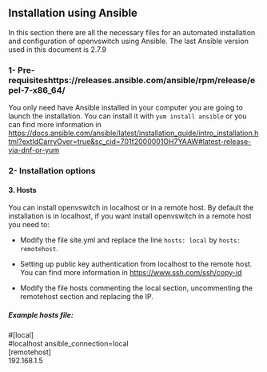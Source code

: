 ## Installation using Ansible
In this section there are all the necessary files for an automated installation and configuration of openvswitch using Ansible. The last Ansible version used in this document is 2.7.9

### 1- Pre-requisiteshttps://releases.ansible.com/ansible/rpm/release/epel-7-x86_64/
You only need have Ansible installed in your computer you are going to launch the installation. You can install it with `yum install ansible` or you can find more information in https://docs.ansible.com/ansible/latest/installation_guide/intro_installation.html?extIdCarryOver=true&sc_cid=701f2000001OH7YAAW#latest-release-via-dnf-or-yum

### 2- Installation options

#### 3. Hosts
You can install openvswitch in localhost or in a remote host. By default the installation is in localhost, if you want install openvswitch in a remote host you need to:
- Modify the file site.yml and replace the line `hosts: local` by `hosts: remotehost`.

- Setting up public key authentication from localhost to the remote host. You can find more information in https://www.ssh.com/ssh/copy-id

- Modify the file hosts commenting the local section, uncommenting the remotehost section and replacing the IP.

##### Example hosts file:
#[local]
<br />
#localhost ansible_connection=local
<br />
[remotehost]
<br />
192.168.1.5



